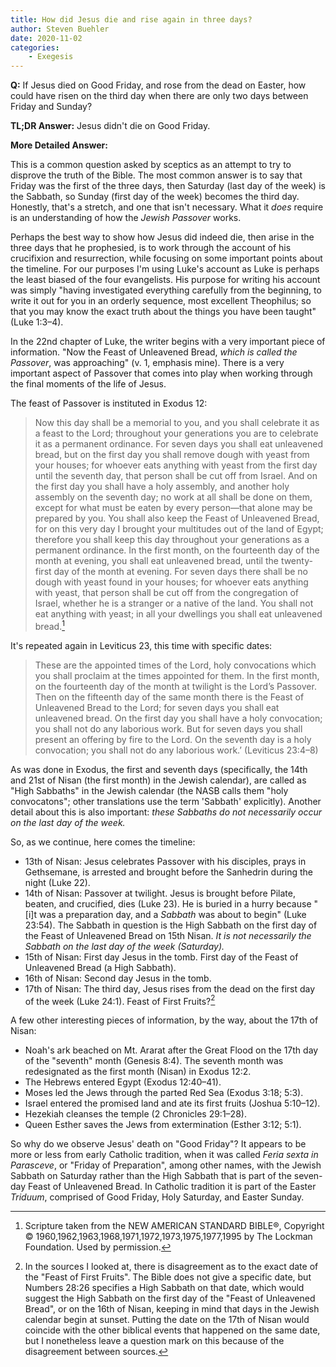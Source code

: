 ```yaml
---
title: How did Jesus die and rise again in three days? 
author: Steven Buehler
date: 2020-11-02
categories:
    - Exegesis
---
```


**Q:** If Jesus died on Good Friday, and rose from the dead on Easter, how could have risen on the third day when there are only two days between Friday and Sunday?

**TL;DR Answer:** Jesus didn't die on Good Friday.

**More Detailed Answer:**

This is a common question asked by sceptics as an attempt to try to disprove the truth of the Bible. The most common answer is to say that Friday was the first of the three days, then Saturday (last day of the week) is the Sabbath, so Sunday (first day of the week) becomes the third day. Honestly, that's a stretch, and one that isn't necessary. What it _does_ require is an understanding of how the _Jewish Passover_ works.

Perhaps the best way to show how Jesus did indeed die, then arise in the three days that he prophesied, is to work through the account of his crucifixion and resurrection, while focusing on some important points about the timeline. For our purposes I'm using Luke's account as Luke is perhaps the least biased of the four evangelists. His purpose for writing his account was simply "having investigated everything carefully from the beginning, to write it out for you in an orderly sequence, most excellent Theophilus; so that you may know the exact truth about the things you have been taught" (Luke 1:3&ndash;4).

In the 22nd chapter of Luke, the writer begins with a very important piece of information. "Now the Feast of Unleavened Bread, _which is called the Passover_, was approaching" (v. 1, emphasis mine).  There is a very important aspect of Passover that comes into play when working through the final moments of the life of Jesus.

The feast of Passover is instituted in Exodus 12:

> Now this day shall be a memorial to you, and you shall celebrate it as a feast to the Lord; throughout your generations you are to celebrate it as a permanent ordinance. For seven days you shall eat unleavened bread, but on the first day you shall remove dough with yeast from your houses; for whoever eats anything with yeast from the first day until the seventh day, that person shall be cut off from Israel. And on the first day you shall have a holy assembly, and another holy assembly on the seventh day; no work at all shall be done on them, except for what must be eaten by every person—that alone may be prepared by you. You shall also keep the Feast of Unleavened Bread, for on this very day I brought your multitudes out of the land of Egypt; therefore you shall keep this day throughout your generations as a permanent ordinance. In the first month, on the fourteenth day of the month at evening, you shall eat unleavened bread, until the twenty-first day of the month at evening. For seven days there shall be no dough with yeast found in your houses; for whoever eats anything with yeast, that person shall be cut off from the congregation of Israel, whether he is a stranger or a native of the land. You shall not eat anything with yeast; in all your dwellings you shall eat unleavened bread.[^1]

[^1]: Scripture taken from the NEW AMERICAN STANDARD BIBLE®,
Copyright © 1960,1962,1963,1968,1971,1972,1973,1975,1977,1995
by The Lockman Foundation. Used by permission.

It's repeated again in Leviticus 23, this time with specific dates:

> These are the appointed times of the Lord, holy convocations which you shall proclaim at the times appointed for them. In the first month, on the fourteenth day of the month at twilight is the Lord’s Passover. Then on the fifteenth day of the same month there is the Feast of Unleavened Bread to the Lord; for seven days you shall eat unleavened bread. On the first day you shall have a holy convocation; you shall not do any laborious work. But for seven days you shall present an offering by fire to the Lord. On the seventh day is a holy convocation; you shall not do any laborious work.’ (Leviticus 23:4&ndash;8)

As was done in Exodus, the first and seventh days (specifically, the 14th and 21st of Nisan (the first month) in the Jewish calendar), are called as "High Sabbaths" in the Jewish calendar (the NASB calls them "holy convocatons"; other translations use the term 'Sabbath' explicitly). Another detail about this is also important: _these Sabbaths do not necessarily occur on the last day of the week._ 

So, as we continue, here comes the timeline:

- 13th of Nisan: Jesus celebrates Passover with his disciples, prays in Gethsemane, is arrested and brought before the Sanhedrin during the night (Luke 22).
- 14th of Nisan: Passover at twilight. Jesus is brought before Pilate, beaten, and crucified, dies (Luke 23). He is buried in a hurry because "[i]t was a preparation day, and a _Sabbath_ was about to begin" (Luke 23:54). The Sabbath in question is the High Sabbath on the first day of the Feast of Unleavened Bread on 15th Nisan. _It is not necessarily the Sabbath on the last day of the week (Saturday)._
- 15th of Nisan: First day Jesus in the tomb. First day of the Feast of Unleavened Bread (a High Sabbath).
- 16th of Nisan: Second day Jesus in the tomb.
- 17th of Nisan: The third day, Jesus rises from the dead on the first day of the week (Luke 24:1). Feast of First Fruits?[^2]

A few other interesting pieces of information, by the way, about the 17th of Nisan:

- Noah's ark beached on Mt. Ararat after the Great Flood on the 17th day of the "seventh" month (Genesis 8:4). The seventh month was redesignated as the first month (Nisan) in Exodus 12:2.
- The Hebrews entered Egypt (Exodus 12:40&ndash;41).
- Moses led the Jews through the parted Red Sea (Exodus 3:18; 5:3).
- Israel entered the promised land and ate its first fruits (Joshua 5:10&ndash;12).
- Hezekiah cleanses the temple (2 Chronicles 29:1&ndash;28).
- Queen Esther saves the Jews from extermination (Esther 3:12; 5:1).

[^2]: In the sources I looked at, there is disagreement as to the exact date of the "Feast of First Fruits". The Bible does not give a specific date, but Numbers 28:26 specifies a High Sabbath on that date, which would suggest the High Sabbath on the first day of the "Feast of Unleavened Bread", or on the 16th of Nisan, keeping in mind that days in the Jewish calendar begin at sunset. Putting the date on the 17th of Nisan would coincide with the other biblical events that happened on the same date, but I nonetheless leave a question mark on this because of the disagreement between sources.

So why do we observe Jesus' death on "Good Friday"? It appears to be more or less from early Catholic tradition, when it was called _Feria sexta in Parasceve_, or "Friday of Preparation", among other names, with the Jewish Sabbath on Saturday rather than the High Sabbath that is part of the seven-day Feast of Unleavened Bread. In Catholic tradition it is part of the Easter _Triduum_, comprised of Good Friday, Holy Saturday, and Easter Sunday. 